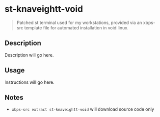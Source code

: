 # st-knaveightt-void
> Patched st terminal used for my workstations, provided via an xbps-src template file for automated installation in void linux.

## Description
Description will go here.

## Usage 
Instructions will go here.

## Notes
- `xbps-src extract st-knaveightt-void` will download source code only 
